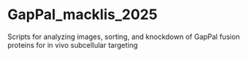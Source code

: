 # GapPal_macklis_2025
Scripts for analyzing images, sorting, and knockdown of GapPal fusion proteins for in vivo subcellular targeting
